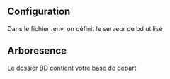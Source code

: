 

## Configuration

Dans le fichier .env, on définit le serveur de bd utilisé


## Arboresence

Le dossier BD contient votre base de départ